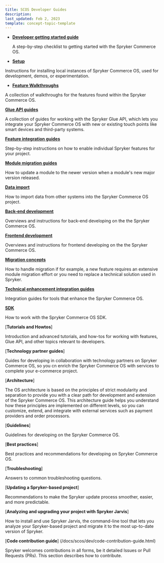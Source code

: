 ```yaml
---
title: SCOS Developer Guides
description: 
last_updated: Feb 2, 2023
template: concept-topic-template
---
```



* [**Developer getting started guide**](/docs/scos/dev/developer-getting-started-guide.html)

  A step-by-step checklist to getting started with the Spryker Commerce OS.

* [**Setup**](/docs/scos/dev/setup/setup.html)

Instructions for installing local instances of Spryker Commerce OS, used for development, demos, or experimentation.

* [**Feature Walkthroughs**](/docs/scos/dev/feature-walkthroughs/202212.0/feature-walkthroughs.html)

A collection of walkthroughs for the features found within the Spryker Commerce OS. 

[**Glue API guides**](/docs/scos/dev/glue-api-guides/202212.0/glue-api-guides.html)

A collection of guides for working with the Spryker Glue API, which lets you integrate your Spryker Commerce OS with new or existing touch points like smart devices and third-party systems.

[**Feature integration guides**](/docs/scos/dev/feature-integration-guides/202212.0/feature-integration-guides.html)

Step-by-step instructions on how to enable individual Spryker features for your project.  

[**Module migration guides**](/docs/scos/dev/module-migration-guides/about-migration-guides.html)

How to update a module to the newer version when a module's new major version released.

[**Data import**](/docs/scos/dev/data-import/202212.0/data-import.html)

How to import data from other systems into the Spryker Commerce OS project. 

[**Back-end development**](/docs/scos/dev/back-end-development/back-end-development.html)

Overviews and instructions for back-end developing on the the Spryker Commerce OS.

[**Frontend development**](/docs/scos/dev/front-end-development/front-end-development.html)

Overviews and instructions for frontend developing on the the Spryker Commerce OS.

[**Migration concepts**](/docs/scos/dev/migration-concepts/migration-concepts.html)

How to handle migration if for example, a new feature requires an extensive module migration effort or you need to replace a technical solution used in Spryker.

[**Technical enhancement integration guides**](/docs/scos/dev/technical-enhancement-integration-guides/technical-enhancement-integration-guides.html)

Integration guides for tools that enhance the Spryker Commerce OS.

[**SDK**](/docs/scos/dev/sdk/sdk.html)

How to work with the Spryker Commerce OS SDK.

[**Tutorials and Howtos**]

Introduction and advanced tutorials, and how-tos for working with features, Glue API, and other topics relevant to developers.

[**Technology partner guides**]

Guides for developing in collaboration with technology partners on Spryker Commerce OS, so you cn enrich the Spryker Commerce OS with services to complete your e-commerce project. 

[**Architecture**]

The OS architecture is based on the principles of strict modularity and separation to provide you with a clear path for development and extension of the Spryker Commerce OS. This architecture guide helps you understand how these principles are implemented on different levels, so you can customize, extend, and integrate with external services  such as payment providers and order processors. 

[**Guidelines**]

Guidelines for developing on the Spryker Commerce OS.

[**Best practices**]

Best practices and recommendations for developing on Spryker Commerce OS.

[**Troubleshooting**]

Answers to common troubleshooting questions.

[**Updating a Spryker-based project**]

Recommendations to make the Spryker update process smoother, easier, and more predictable.

[**Analyzing and upgrading your project with Spryker Jarvis**]

How to install and use  Spryker Jarvis, the command-line tool that lets you analyze your Spryker-based project and migrate it to the most up-to-date version of Spryker.

[**Code contribution guide**] (/docs/scos/dev/code-contribution-guide.html)

Spryker welcomes contributions in all forms, be it detailed Issues or Pull Requests (PRs). This section describes how to contribute.





